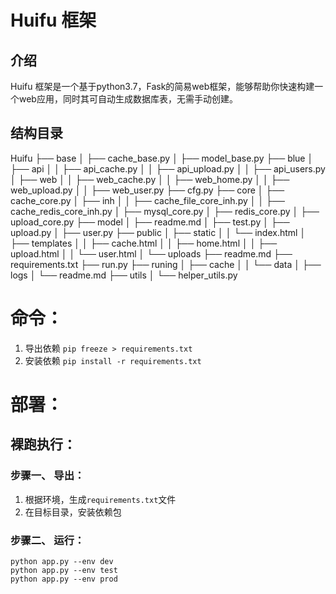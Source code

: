 # Huifu 框架 

## 介绍
Huifu 框架是一个基于python3.7，Fask的简易web框架，能够帮助你快速构建一个web应用，同时其可自动生成数据库表，无需手动创建。

## 结构目录

Huifu
 ├── base
 │   ├── cache_base.py
 │   ├── model_base.py
 ├── blue
 │   ├── api
 │   │   ├── api_cache.py
 │   │   ├── api_upload.py
 │   │   ├── api_users.py
 │   ├── web
 │   │   ├── web_cache.py
 │   │   ├── web_home.py
 │   │   ├── web_upload.py
 │   │   ├── web_user.py
 ├── cfg.py
 ├── core
 │   ├── cache_core.py
 │   ├── inh
 │   │   ├── cache_file_core_inh.py
 │   │   ├── cache_redis_core_inh.py
 │   ├── mysql_core.py
 │   ├── redis_core.py
 │   ├── upload_core.py
 ├── model
 │   ├── readme.md
 │   ├── test.py
 │   ├── upload.py
 │   ├── user.py
 ├── public
 │   ├── static
 │   │   └── index.html
 │   ├── templates
 │   │   ├── cache.html
 │   │   ├── home.html
 │   │   ├── upload.html
 │   │   └── user.html
 │   └── uploads
 ├── readme.md
 ├── requirements.txt
 ├── run.py
 ├── runing
 │   ├── cache
 │   │   └── data
 │   ├── logs
 │   └── readme.md
 ├── utils
 │   └── helper_utils.py


# 命令：

1. 导出依赖 ```pip freeze > requirements.txt```
2. 安装依赖 ```pip install -r requirements.txt```

# 部署：

## 裸跑执行：
### 步骤一、 导出：
1. 根据环境，生成``` requirements.txt ```文件
2. 在目标目录，安装依赖包

### 步骤二、 运行：
```
python app.py --env dev
python app.py --env test
python app.py --env prod
```

